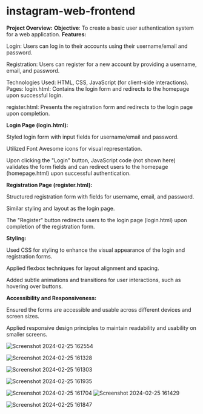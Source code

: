 # instagram-web-frontend

**Project Overview:**
**Objective**: To create a basic user authentication system for a web application.
**Features:**

Login: Users can log in to their accounts using their username/email and password.

Registration: Users can register for a new account by providing a username, email, and password.

Technologies Used: HTML, CSS, JavaScript (for client-side interactions).
Pages:
login.html: Contains the login form and redirects to the homepage upon successful login.

register.html: Presents the registration form and redirects to the login page upon completion.

**Login Page (login.html):**

Styled login form with input fields for username/email and password.

Utilized Font Awesome icons for visual representation.

Upon clicking the "Login" button, JavaScript code (not shown here) validates the form fields and can redirect users to the homepage (homepage.html) upon successful authentication.

**Registration Page (register.html):**

Structured registration form with fields for username, email, and password.

Similar styling and layout as the login page.

The "Register" button redirects users to the login page (login.html) upon completion of the registration form.

**Styling:**

Used CSS for styling to enhance the visual appearance of the login and registration forms.

Applied flexbox techniques for layout alignment and spacing.

Added subtle animations and transitions for user interactions, such as hovering over buttons.

**Accessibility and Responsiveness:**

Ensured the forms are accessible and usable across different devices and screen sizes.

Applied responsive design principles to maintain readability and usability on smaller screens.

![Screenshot 2024-02-25 162554](https://github.com/thabitha2505/instagram-web-frontend/assets/118505858/56ad4310-714b-4b01-b7ca-7f906a4d4d0b)

![Screenshot 2024-02-25 161328](https://github.com/thabitha2505/instagram-web-frontend/assets/118505858/9a5feef2-d2f3-4bd3-a05b-a3134de63321)

![Screenshot 2024-02-25 161303](https://github.com/thabitha2505/instagram-web-frontend/assets/118505858/e0d3400b-66af-451e-9c0e-046f2129ab33)

![Screenshot 2024-02-25 161935](https://github.com/thabitha2505/instagram-web-frontend/assets/118505858/b7481197-3d00-4635-8c40-aca24e529b09)

![Screenshot 2024-02-25 161704](https://github.com/thabitha2505/instagram-web-frontend/assets/118505858/4a4bad49-4e1e-4e59-8dd4-cf4167400c95)
![Screenshot 2024-02-25 161429](https://github.com/thabitha2505/instagram-web-frontend/assets/118505858/b5b94724-94cf-4dfe-81d6-9f75f61cdf2f)

![Screenshot 2024-02-25 161847](https://github.com/thabitha2505/instagram-web-frontend/assets/118505858/cc781508-761e-406e-87be-57a5024fb731)

